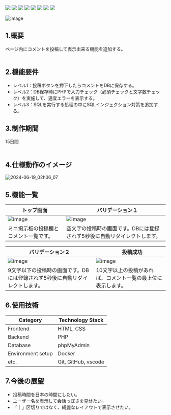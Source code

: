 <img src="https://img.shields.io/badge/PHP-ccc.svg?logo=php&style=flat"> <img src="https://img.shields.io/badge/-CSS3-1572B6.svg?logo=css3&style=flat"> <img src="https://img.shields.io/badge/-HTML5-333.svg?logo=html5&style=flat">
<img src="https://img.shields.io/badge/-Windows-0078D6.svg?logo=windows&style=flat">
<img src="https://img.shields.io/badge/-MySQL-336791.svg?logo=mysql&style=flat">
<img src="https://img.shields.io/badge/-Visual%20Studio%20Code-007ACC.svg?logo=visual-studio-code&style=flat">
<img src="https://img.shields.io/badge/-GitHub-181717.svg?logo=github&style=flat">
<img src="https://img.shields.io/badge/-Docker-EEE.svg?logo=docker&style=flat">

![image](https://github.com/Kwateru/mini_bbs/assets/33171676/809bbbe8-3dce-482c-bf35-39fff9c08e58)

## 1.概要
ページ内にコメントを投稿して表示出来る機能を追加する。
<br><br>



## 2.機能要件
* レベル1：投稿ボタンを押下したらコメントをDBに保存する。
* レベル2：DB保存時にPHPで入力チェック（必須チェックと文字数チェック）を実施して、適宜エラーを表示する。
* レベル3：SQLを実行する処理の中にSQLインジェクション対策を追加する。

## 3.制作期間
15日間
<br><br>

## 4.仕様動作のイメージ
![2024-06-19_02h06_07](https://github.com/Kwateru/mini_bbs/assets/33171676/96b872fa-ece9-4f0f-8de0-6d279e288e99)

## 5.機能一覧
| トップ画面 |　バリデーション１ |
| ---- | ---- |
| ![image](https://github.com/Kwateru/mini_bbs/assets/33171676/702016ba-6ba4-4e6b-adbd-0181f136c3a7) | ![image](https://github.com/Kwateru/mini_bbs/assets/33171676/004cda8d-6f6c-4073-b8cf-41e8dd9ecea2) |
| ミニ掲示板の投稿欄とコメント一覧です。 | 空文字の投稿時の画面です。DBには登録されず5秒後に自動リダイレクトします。 |

| バリデーション２ |　投稿成功 |
| ---- | ---- |
| ![image](https://github.com/Kwateru/mini_bbs/assets/33171676/d3c6b57d-c2e1-40cc-9b97-87f47f8eb9fe) | ![image](https://github.com/Kwateru/mini_bbs/assets/33171676/5f74cb93-0abe-4189-8f3c-320cc040a173) |
| 9文字以下の投稿時の画面です。DBには登録されず5秒後に自動リダイレクトします。 | 10文字以上の投稿があれば、コメント一覧の最上位に表示します。 |



## 6.使用技術
| Category          | Technology Stack    | 
| ----------------- | ------------------- | 
| Frontend          | HTML, CSS           | 
| Backend           | PHP                 | 
| Database          | phpMyAdmin          | 
| Environment setup | Docker              | 
| etc.              | Git, GitHub, vscode | 

## 7.今後の展望
* 投稿時間を日本の時間にしたい。
* ユーザー名を表示して会話っぽさを見せたい。
* 「｜」区切りではなく、綺麗なレイアウトで表示させたい。
